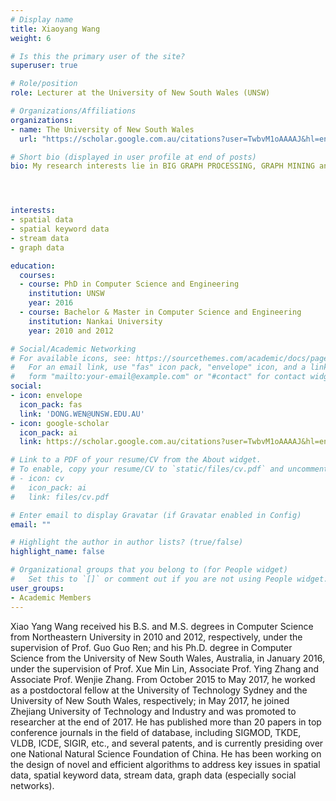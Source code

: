 ```yaml
---
# Display name
title: Xiaoyang Wang
weight: 6

# Is this the primary user of the site?
superuser: true

# Role/position
role: Lecturer at the University of New South Wales (UNSW)

# Organizations/Affiliations
organizations:
- name: The University of New South Wales
  url: "https://scholar.google.com.au/citations?user=TwbvM1oAAAAJ&hl=en"

# Short bio (displayed in user profile at end of posts)
bio: My research interests lie in BIG GRAPH PROCESSING, GRAPH MINING and SOCIAL ANALYSIS.




interests:
- spatial data
- spatial keyword data
- stream data
- graph data

education:
  courses:
  - course: PhD in Computer Science and Engineering
    institution: UNSW
    year: 2016 
  - course: Bachelor & Master in Computer Science and Engineering
    institution: Nankai University
    year: 2010 and 2012

# Social/Academic Networking
# For available icons, see: https://sourcethemes.com/academic/docs/page-builder/#icons
#   For an email link, use "fas" icon pack, "envelope" icon, and a link in the
#   form "mailto:your-email@example.com" or "#contact" for contact widget.
social:
- icon: envelope
  icon_pack: fas
  link: 'DONG.WEN@UNSW.EDU.AU'
- icon: google-scholar
  icon_pack: ai
  link: https://scholar.google.com.au/citations?user=TwbvM1oAAAAJ&hl=en

# Link to a PDF of your resume/CV from the About widget.
# To enable, copy your resume/CV to `static/files/cv.pdf` and uncomment the lines below.
# - icon: cv
#   icon_pack: ai
#   link: files/cv.pdf

# Enter email to display Gravatar (if Gravatar enabled in Config)
email: ""

# Highlight the author in author lists? (true/false)
highlight_name: false

# Organizational groups that you belong to (for People widget)
#   Set this to `[]` or comment out if you are not using People widget.
user_groups:
- Academic Members
---
```


Xiao Yang Wang received his B.S. and M.S. degrees in Computer Science from Northeastern University in 2010 and 2012, respectively, under the supervision of Prof. Guo Guo Ren; and his Ph.D. degree in Computer Science from the University of New South Wales, Australia, in January 2016, under the supervision of Prof. Xue Min Lin, Associate Prof. Ying Zhang and Associate Prof. Wenjie Zhang. From October 2015 to May 2017, he worked as a postdoctoral fellow at the University of Technology Sydney and the University of New South Wales, respectively; in May 2017, he joined Zhejiang University of Technology and Industry and was promoted to researcher at the end of 2017. He has published more than 20 papers in top conference journals in the field of database, including SIGMOD, TKDE, VLDB, ICDE, SIGIR, etc., and several patents, and is currently presiding over one National Natural Science Foundation of China. He has been working on the design of novel and efficient algorithms to address key issues in spatial data, spatial keyword data, stream data, graph data (especially social networks).